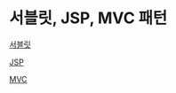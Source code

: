 # 서블릿, JSP, MVC 패턴
[서블릿](Spring/spring_03_servlet.md)

[JSP](Spring/spring_03_jsp.md)

[MVC](Spring/spirng_03_mvc.md)
